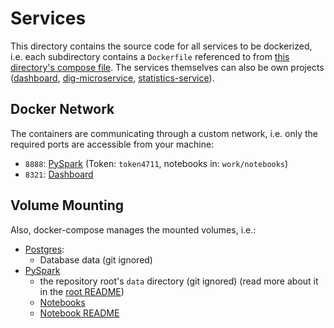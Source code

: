 # Services

This directory contains the source code for all services to be dockerized, i.e. each subdirectory contains
a `Dockerfile` referenced to from [this directory's compose file](./docker-compose.yml). The services themselves can also
be own projects ([dashboard](./dashboard), [dig-microservice](./dig-microservice), [statistics-service](./statistics-service)).

## Docker Network

The containers are communicating through a custom network, i.e. only the required ports are accessible from your machine:

- `8888`: [PySpark](./pyspark/README.md) (Token: `token4711`, notebooks in: `work/notebooks`)
- `8321`: [Dashboard](./dashboard/README.md)

## Volume Mounting

Also, docker-compose manages the mounted volumes, i.e.:

- [Postgres](./postgres-db/README.md):
    - Database data (git ignored)
- [PySpark](./pyspark/README.md)
    - the repository root's `data` directory (git ignored) (read more about it in the [root README](../../README.md))
    - [Notebooks](./pyspark/notebooks)
    - [Notebook README](./pyspark/README.ipynb)
